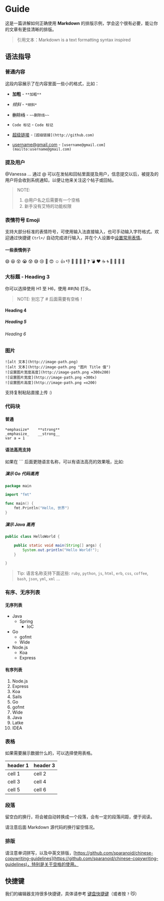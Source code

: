 

# Guide



这是一篇讲解如何正确使用 **Markdown** 的排版示例，学会这个很有必要，能让你的文章有更佳清晰的排版。

> 引用文本：Markdown is a text formatting syntax inspired


## 语法指导



### 普通内容

这段内容展示了在内容里面一些小的格式，比如：



- **加粗** - `**加粗**`

- *倾斜* - `*倾斜*`

- ~~删除线~~ - `~~删除线~~`

- `Code 标记` - ``Code 标记``

- [超级链接](http://github.com) - `[超级链接](http://github.com)`

- [username@gmail.com](mailto:username@gmail.com) - `[username@gmail.com](mailto:username@gmail.com)`



### 提及用户

@Vanessa ... 通过 @ 可以在发帖和回帖里面提及用户，信息提交以后，被提及的用户将会收到系统通知，以便让他来关注这个帖子或回帖。


> NOTE:
>
> 1. @用户名之后需要有一个空格
> 2. 新手没有艾特的功能权限




### 表情符号 Emoji

支持大部分标准的表情符号，可使用输入法直接输入，也可手动输入字符格式。欢迎通过快捷键 `Ctrl+/` 自动完成进行输入，并在个人设置中[设置常用表情](https://hacpai.com/settings/function)。


#### 一些表情例子

:smile: :laughing: :dizzy_face: :sob: :cold_sweat: :sweat_smile:  :cry: :triumph: :heart_eyes: :relaxed:
:+1: :-1: :100: :clap: :bell: :gift: :question: :bomb: :heart: :coffee: :cyclone: :bow: :kiss: :pray: :anger:

### 大标题 - Heading 3

你可以选择使用 H1 至 H6，使用 ##(N) 打头。

> NOTE: 别忘了 # 后面需要有空格！


#### Heading 4

##### Heading 5

###### Heading 6



### 图片

```
![alt 文本](http://image-path.png)
![alt 文本](http://image-path.png "图片 Title 值")
![设置图片宽度高度](http://image-path.png =300x200)
![设置图片宽度](http://image-path.png =300x)
![设置图片高度](http://image-path.png =x200)
```

支持复制粘贴直接上传 :)


### 代码块


#### 普通

```
*emphasize*    **strong**
_emphasize_    __strong__
var a = 1
```

#### 语法高亮支持

如果在 ``` 后面更随语言名称，可以有语法高亮的效果哦，比如:


##### 演示 Go 代码高亮


```go
package main

import "fmt"

func main() {
	fmt.Println("Hello, 世界")
}
```


##### 演示 Java 高亮


```java
public class HelloWorld {

    public static void main(String[] args) {
        System.out.println("Hello World!");
    }

}
```

> Tip: 语言名称支持下面这些: `ruby`, `python`, `js`, `html`, `erb`, `css`, `coffee`, `bash`, `json`, `yml`, `xml` ...


### 有序、无序列表


#### 无序列表


- Java
  - Spring
    - IoC
- Go
  - gofmt
  - Wide
- Node.js
  - Koa
  - Express








#### 有序列表


1. Node.js
  1. Express
  2. Koa
  3. Sails
2. Go
  1. gofmt
  2. Wide
3. Java
  1. Latke
  2. IDEA







### 表格

如果需要展示数据什么的，可以选择使用表格。



| header 1 | header 3 |
| -------- | -------- |
| cell 1   | cell 2   |
| cell 3   | cell 4   |
| cell 5   | cell 6   |




### 段落


留空白的换行，将会被自动转换成一个段落，会有一定的段落间距，便于阅读。

请注意后面 Markdown 源代码的换行留空情况。


### 排版

请注意单词拼写，以及中英文排版，[https://github.com/sparanoid/chinese-copywriting-guidelines](https://github.com/sparanoid/chinese-copywriting-guidelines)，特别是关于空格的使用。

## 快捷键

我们的编辑器支持很多快捷键，具体请参考 [键盘快捷键](#)（或者按 `?` :smirk_cat:）